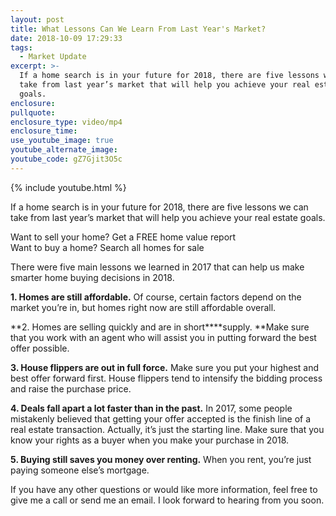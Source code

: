 ```yaml
---
layout: post
title: What Lessons Can We Learn From Last Year's Market?
date: 2018-10-09 17:29:33
tags:
  - Market Update
excerpt: >-
  If a home search is in your future for 2018, there are five lessons we can
  take from last year’s market that will help you achieve your real estate
  goals.
enclosure:
pullquote:
enclosure_type: video/mp4
enclosure_time:
use_youtube_image: true
youtube_alternate_image:
youtube_code: gZ7Gjit3O5c
---
```


{% include youtube.html %}

If a home search is in your future for 2018, there are five lessons we can take from last year’s market that will help you achieve your real estate goals.

Want to sell your home? Get a FREE home value report<br>Want to buy a home? Search all homes for sale

There were five main lessons we learned in 2017 that can help us make smarter home buying decisions in 2018.&nbsp;

**1. Homes are still affordable.**&nbsp;Of course, certain factors depend on the market you’re in, but homes right now are still affordable overall.&nbsp;

**2. Homes are selling quickly and are in short****supply.&nbsp;**Make sure that you work with an agent who will assist you in putting forward the best offer possible.&nbsp;

**3. House flippers are out in full force.**&nbsp;Make sure you put your highest and best offer forward first. House flippers tend to intensify the bidding process and raise the purchase price.&nbsp;

**4. Deals fall apart a lot faster than in the past.**&nbsp;In 2017, some people mistakenly believed that getting your offer accepted is the finish line of a real estate transaction. Actually, it’s just the starting line. Make sure that you know your rights as a buyer when you make your purchase in 2018.&nbsp;

**5. Buying still saves you money over renting.**&nbsp;When you rent, you’re just paying someone else’s mortgage.

If you have any other questions or would like more information, feel free to give me a call or send me an email. I look forward to hearing from you soon.